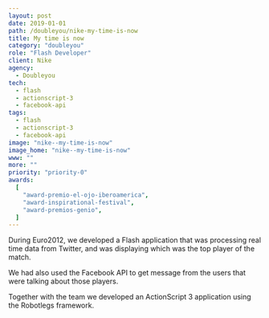 ```yaml
---
layout: post
date: 2019-01-01
path: /doubleyou/nike-my-time-is-now
title: My time is now
category: "doubleyou"
role: "Flash Developer"
client: Nike
agency:
  - Doubleyou
tech:
  - flash
  - actionscript-3
  - facebook-api
tags:
  - flash
  - actionscript-3
  - facebook-api
image: "nike--my-time-is-now"
image_home: "nike--my-time-is-now"
www: ""
more: ""
priority: "priority-0"
awards:
  [
    "award-premio-el-ojo-iberoamerica",
    "award-inspirational-festival",
    "award-premios-genio",
  ]
---
```


During Euro2012, we developed a Flash application that was processing real time data from Twitter, and was displaying which was the top player of the match.

We had also used the Facebook API to get message from the users that were talking about those players.

Together with the team we developed an ActionScript 3 application using the Robotlegs framework.
